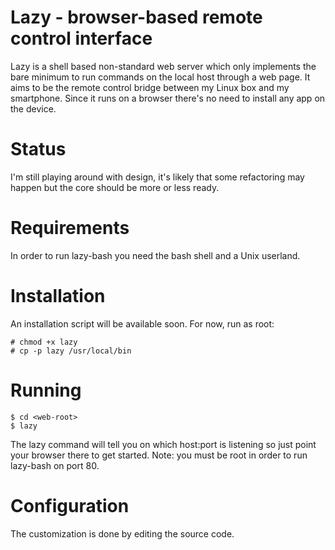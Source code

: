 Lazy - browser-based remote control interface
=============================================
Lazy is a shell based non-standard web server which only implements the bare
minimum to run commands on the local host through a web page. It aims to be
the remote control bridge between my Linux box and my smartphone. Since it
runs on a browser there's no need to install any app on the device.

Status
======
I'm still playing around with design, it's likely that some refactoring may
happen but the core should be more or less ready.

Requirements
============
In order to run lazy-bash you need the bash shell and a Unix userland.

Installation
============
An installation script will be available soon. For now, run as root:
```
# chmod +x lazy
# cp -p lazy /usr/local/bin
```

Running
=======
```
$ cd <web-root>
$ lazy
```
The lazy command will tell you on which host:port is listening so just point
your browser there to get started.
Note: you must be root in order to run lazy-bash on port 80.

Configuration
=============
The customization is done by editing the source code.
